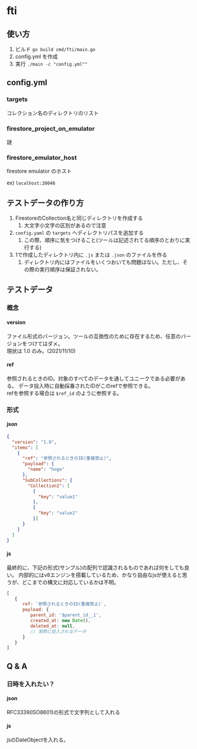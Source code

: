 # fti

## 使い方

1. ビルド `go build cmd/fti/main.go`
2. config.yml を作成
3. 実行 `./main -c "config.yml""`

## config.yml

### targets

コレクション名のディレクトリのリスト

### firestore_project_on_emulator

謎

### firestore_emulator_host

firestore emulator のホスト

ex) `localhost:20048`

## テストデータの作り方

1. FirestoreのCollection名と同じディレクトリを作成する
    1. 大文字小文字の区別があるので注意
2. `config.yaml` の `targets` へディレクトリパスを追加する
    1. この際、順序に気をつけること(ツールは記述されてる順序のとおりに実行する)
3. 1で作成したディレクトリ内に `.js` または `.json` のファイルを作る
    1. ディレクトリ内にはファイルをいくつおいても問題はない。ただし、その際の実行順序は保証されない。

## テストデータ

### 概念

#### version
ファイル形式のバージョン。ツールの互換性のために存在するため、任意のバージョンをつけてはダメ。  
現状は 1.0 のみ。(2021/11/10)

#### ref
参照されるときのID。対象のすべてのデータを通してユニークである必要がある。
データ投入時に自動採番されたIDがこのrefで参照できる。  
refを参照する場合は `$ref_id` のように参照する。

### 形式

#### json

```json
{
  "version": "1.0",
  "items": [
    {
      "ref": "参照されるときのID(重複禁止)",
      "payload": {
        "name": "hoge"
      },
      "SubCollections": {
        "Collection1": [
          {
            "key": "value1"
          },
          {
            "key": "value2"
          }]
      }
    }
  ]
}
```

#### js

最終的に、下記の形式(サンプル)の配列で認識されるものであれば何をしても良い。
内部的にはv8エンジンを搭載しているため、かなり自由なjsが使えると思うが、どこまでの構文に対応しているかは不明。

```js
[
   {
      ref: `参照されるときのID(重複禁止)`,
      payload: {
         parent_id: '$parent_id__1',
         created_at: new Date(), 
         deleted_at: null,
         // 実際に投入されるデータ
      }
   }
]
```

## Q & A

### 日時を入れたい？

#### json

RFC3339(ISO8601)の形式で文字列として入れる

#### js

jsのDateObjectを入れる。
